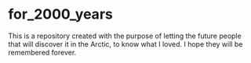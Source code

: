 # for_2000_years
This is a repository created with the purpose of letting the future people that will discover it in the Arctic, to know what I loved. I hope they will be remembered forever.
